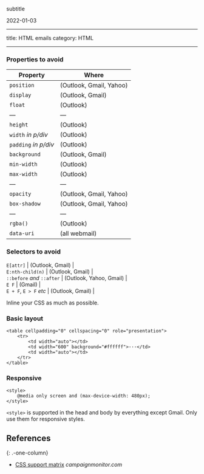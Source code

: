 subtitle

2022-01-03

------------------------------------------------------------------------

title: HTML emails category: HTML

------------------------------------------------------------------------

### Properties to avoid

<table><thead><tr class="header"><th>Property</th><th>Where</th></tr></thead><tbody><tr class="odd"><td><code>position</code></td><td>(Outlook, Gmail, Yahoo)</td></tr><tr class="even"><td><code>display</code></td><td>(Outlook, Gmail)</td></tr><tr class="odd"><td><code>float</code></td><td>(Outlook)</td></tr><tr class="even"><td>—</td><td>—</td></tr><tr class="odd"><td><code>height</code></td><td>(Outlook)</td></tr><tr class="even"><td><code>width</code> <em>in p/div</em></td><td>(Outlook)</td></tr><tr class="odd"><td><code>padding</code> <em>in p/div</em></td><td>(Outlook)</td></tr><tr class="even"><td><code>background</code></td><td>(Outlook, Gmail)</td></tr><tr class="odd"><td><code>min-width</code></td><td>(Outlook)</td></tr><tr class="even"><td><code>max-width</code></td><td>(Outlook)</td></tr><tr class="odd"><td>—</td><td>—</td></tr><tr class="even"><td><code>opacity</code></td><td>(Outlook, Gmail, Yahoo)</td></tr><tr class="odd"><td><code>box-shadow</code></td><td>(Outlook, Gmail, Yahoo)</td></tr><tr class="even"><td>—</td><td>—</td></tr><tr class="odd"><td><code>rgba()</code></td><td>(Outlook)</td></tr><tr class="even"><td><code>data-uri</code></td><td>(all webmail)</td></tr></tbody></table>

### Selectors to avoid

`E[attr]` | (Outlook, Gmail) |  
`E:nth-child(n)` | (Outlook, Gmail) |  
`::before` *and* `::after` | (Outlook, Yahoo, Gmail) |  
`E F` | (Gmail) |  
`E + F`, `E > F` *etc* | (Outlook, Gmail) |

Inline your CSS as much as possible.

### Basic layout

    <table cellpadding="0" cellspacing="0" role="presentation">
        <tr>
            <td width="auto"></td>
            <td width="600" background="#ffffff">···</td>
            <td width="auto"></td>
        </tr>
    </table>

### Responsive

    <style>
        @media only screen and (max-device-width: 480px);
    </style>

`<style>` is supported in the head and body by everything except Gmail. Only use them for responsive styles.

References
----------

{: .-one-column}

-   [CSS support matrix](https://www.campaignmonitor.com/css/) *campaignmonitor.com*
